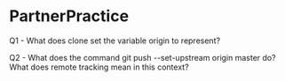 # PartnerPractice

Q1 - What does clone set the variable origin to represent?

Q2 - What does the command git push --set-upstream origin master do? What does remote tracking mean in this context?
